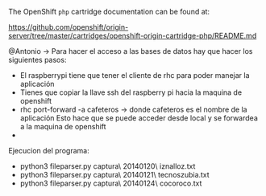 The OpenShift `php` cartridge documentation can be found at:

https://github.com/openshift/origin-server/tree/master/cartridges/openshift-origin-cartridge-php/README.md



@Antonio
-> Para hacer el acceso a las bases de datos hay que hacer
los siguientes pasos:
  - El raspberrypi tiene que tener el cliente de rhc para poder manejar la aplicación
  - Tienes que copiar la llave ssh del raspberry pi hacia la maquina de openshift
  - rhc port-forward -a cafeteros -> donde cafeteros es el nombre de la aplicación
  Esto hace que se puede acceder desde local y se forwardea a la maquina
  de openshift
  -



Ejecucion del programa:
- python3 fileparser.py captura\ 20140120\ iznalloz.txt
- python3 fileparser.py captura\ 20140121\ tecnoszubia.txt
- python3 fileparser.py captura\ 20140124\ cocoroco.txt
